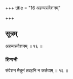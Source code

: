 +++
title = "16 अहन्यसंवेशनम्"

+++

## सूत्रम्
अहन्यसंवेशनम् ॥ १६ ॥  
### टिप्पनी
संवेशन मैथुनं तदहनि न कर्तव्यम् ॥ १६ ॥  
